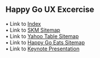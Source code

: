 ## Happy Go UX Excercise
  
• Link to [Index](https://musavvirahmed.github.io/Happy-Go-Eats-Sitemap/)  
• Link to [SKM Sitemap](https://musavvirahmed.github.io/Happy-Go-Eats-Sitemap/Shin-Kong-Mitsukoshi-Gourment-Map.html)  
• Link to [Yahoo Table Sitemap](https://musavvirahmed.github.io/Happy-Go-Eats-Sitemap/yahoo-table-sitemap.html)  
• Link to [Happy Go Eats Sitemap](https://musavvirahmed.github.io/Happy-Go-Eats-Sitemap/happy-go-eats-sitemap.html)  
• Link to [Keynote Presentation](#)
